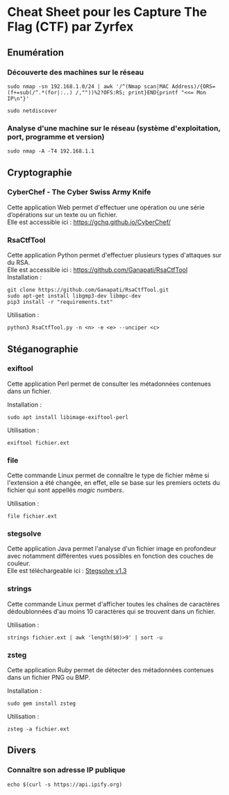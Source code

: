 # Cheat Sheet pour les Capture The Flag (CTF) par Zyrfex

## Enumération

### Découverte des machines sur le réseau
```
sudo nmap -sn 192.168.1.0/24 | awk '/^(Nmap scan|MAC Address)/{ORS=(f+=sub(/^.*(for|:..) /,""))%2?OFS:RS; print}END{printf "<<= Mon IP\n"}'
```
```
sudo netdiscover
```

### Analyse d'une machine sur le réseau (système d'exploitation, port, programme et version)
```
sudo nmap -A -T4 192.168.1.1
```

## Cryptographie

### CyberChef - The Cyber Swiss Army Knife
Cette application Web permet d'effectuer une opération ou une série d’opérations sur un texte ou un fichier.  
Elle est accessible ici : https://gchq.github.io/CyberChef/

### RsaCtfTool
Cette application Python permet d'effectuer plusieurs types d'attaques sur du RSA.  
Elle est accessible ici : https://github.com/Ganapati/RsaCtfTool  
Installation :
```
git clone https://github.com/Ganapati/RsaCtfTool.git
sudo apt-get install libgmp3-dev libmpc-dev
pip3 install -r "requirements.txt"
```
Utilisation :
```
python3 RsaCtfTool.py -n <n> -e <e> --unciper <c>
```

## Stéganographie

### exiftool
Cette application Perl permet de consulter les métadonnées contenues dans un fichier.  
  
Installation :
```
sudo apt install libimage-exiftool-perl
```
Utilisation :
```
exiftool fichier.ext
```

### file
Cette commande Linux permet de connaître le type de fichier même si l'extension a été changée, en effet, elle se base sur les premiers octets du fichier qui sont appellés _magic numbers_.  
  
Utilisation :
```
file fichier.ext
```

### stegsolve
Cette application Java permet l'analyse d'un fichier image en profondeur avec notamment différentes vues possibles en fonction des couches de couleur.  
Elle est téléchargeable ici : [Stegsolve v1.3](https://github.com/Zyrfex/CheatSheet/raw/main/Outils/Stegsolve%20v1.3.jar)

### strings
Cette commande Linux permet d'afficher toutes les chaînes de caractères dédoublonnées d'au moins 10 caractères qui se trouvent dans un fichier.  
  
Utilisation :
```
strings fichier.ext | awk 'length($0)>9' | sort -u
```

### zsteg
Cette application Ruby permet de détecter des métadonnées contenues dans un fichier PNG ou BMP.  
  
Installation :
```
sudo gem install zsteg
```
Utilisation :
```
zsteg -a fichier.ext
```

## Divers

### Connaître son adresse IP publique
```
echo $(curl -s https://api.ipify.org)
```

